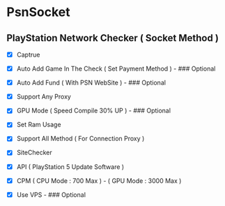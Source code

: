 # PsnSocket
## PlayStation Network Checker ( Socket Method )


- [x] Captrue
- [x] Auto Add Game In The Check ( Set Payment Method ) - ### Optional
- [x] Auto Add Fund ( With PSN WebSite ) - ### Optional
- [x] Support Any Proxy
- [x] GPU Mode ( Speed Compile 30% UP ) - ### Optional
- [x] Set Ram Usage
- [x] Support All Method ( For Connection Proxy )
- [x] SiteChecker
- [x] API ( PlayStation 5 Update Software )
- [x] CPM ( CPU Mode : 700 Max ) - ( GPU Mode : 3000 Max )
- [x] Use VPS - ### Optional

